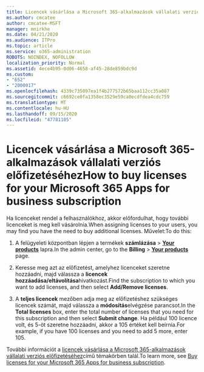 ```yaml
---
title: Licencek vásárlása a Microsoft 365-alkalmazások vállalati verziós előfizetéséhez
ms.author: cmcatee
author: cmcatee-MSFT
manager: mnirkhe
ms.date: 04/21/2020
ms.audience: ITPro
ms.topic: article
ms.service: o365-administration
ROBOTS: NOINDEX, NOFOLLOW
localization_priority: Normal
ms.assetid: 4ece4b95-0d06-4658-af45-28de859bdc9d
ms.custom:
- "652"
- "2000017"
ms.openlocfilehash: 4339c735097ea1f4b277572b65baa112cc35a087
ms.sourcegitcommit: c6692ce0fa1358ec3529e59ca0ecdfdea4cdc759
ms.translationtype: MT
ms.contentlocale: hu-HU
ms.lasthandoff: 09/15/2020
ms.locfileid: "47781105"
---
```

# <a name="how-to-buy-licenses-for-your-microsoft-365-apps-for-business-subscription"></a><span data-ttu-id="abbf5-102">Licencek vásárlása a Microsoft 365-alkalmazások vállalati verziós előfizetéséhez</span><span class="sxs-lookup"><span data-stu-id="abbf5-102">How to buy licenses for your Microsoft 365 Apps for business subscription</span></span>

<span data-ttu-id="abbf5-103">Ha licenceket rendel a felhasználókhoz, akkor előfordulhat, hogy további licenceket is meg kell vásárolnia.</span><span class="sxs-lookup"><span data-stu-id="abbf5-103">When assigning licenses to your users, you may find you have the need to buy additional licenses.</span></span> <span data-ttu-id="abbf5-104">Művelet:</span><span class="sxs-lookup"><span data-stu-id="abbf5-104">To do this:</span></span>
  
1. <span data-ttu-id="abbf5-105">A felügyeleti központban lépjen a termékek **számlázása** \> **[Your products](https://go.microsoft.com/fwlink/p/?linkid=842054)** lapra.</span><span class="sxs-lookup"><span data-stu-id="abbf5-105">In the admin center, go to the **Billing** \> **[Your products](https://go.microsoft.com/fwlink/p/?linkid=842054)** page.</span></span>

2. <span data-ttu-id="abbf5-106">Keresse meg azt az előfizetést, amelyhez licenceket szeretne hozzáadni, majd válassza a **licencek hozzáadása/eltávolítása**hivatkozást.</span><span class="sxs-lookup"><span data-stu-id="abbf5-106">Find the subscription to which you want to add licenses, and then select **Add/Remove licenses**.</span></span>

3. <span data-ttu-id="abbf5-107">A **teljes licencek** mezőben adja meg az előfizetéshez szükséges licencek számát, majd válassza a **módosítás**elvégzése parancsot.</span><span class="sxs-lookup"><span data-stu-id="abbf5-107">In the **Total licenses** box, enter the total number of licenses that you need for this subscription and then select **Submit change**.</span></span> <span data-ttu-id="abbf5-108">Ha például 100 licence volt, és 5-öt szeretne hozzáadni, akkor a 105 értéket kell beírnia.</span><span class="sxs-lookup"><span data-stu-id="abbf5-108">For example, if you have 100 licenses and you need to add 5 more, enter 105.</span></span>

<span data-ttu-id="abbf5-109">További információt a [licencek vásárlása a Microsoft 365-alkalmazások vállalati verziós előfizetéséhez](https://docs.microsoft.com/microsoft-365/commerce/licenses/buy-licenses)című témakörben talál.</span><span class="sxs-lookup"><span data-stu-id="abbf5-109">To learn more, see [Buy licenses for your Microsoft 365 Apps for business subscription](https://docs.microsoft.com/microsoft-365/commerce/licenses/buy-licenses).</span></span>